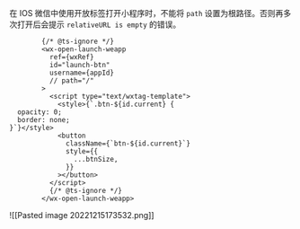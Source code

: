 在 IOS 微信中使用开放标签打开小程序时，不能将 `path` 设置为根路径。否则再多次打开后会提示 `relativeURL is empty` 的错误。

```tsx
        {/* @ts-ignore */}
        <wx-open-launch-weapp
          ref={wxRef}
          id="launch-btn"
          username={appId}
          // path="/"
        >
          <script type="text/wxtag-template">
            <style>{`.btn-${id.current} {
  opacity: 0;
  border: none;
}`}</style>
            <button
              className={`btn-${id.current}`}
              style={{
                ...btnSize,
              }}
            ></button>
          </script>
          {/* @ts-ignore */}
        </wx-open-launch-weapp>
```

![[Pasted image 20221215173532.png]]
